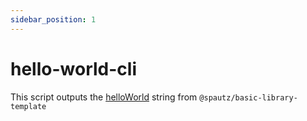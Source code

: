 ```yaml
---
sidebar_position: 1
---
```


# hello-world-cli

This script outputs the [helloWorld](../basic-library-template/api) string from `@spautz/basic-library-template`
